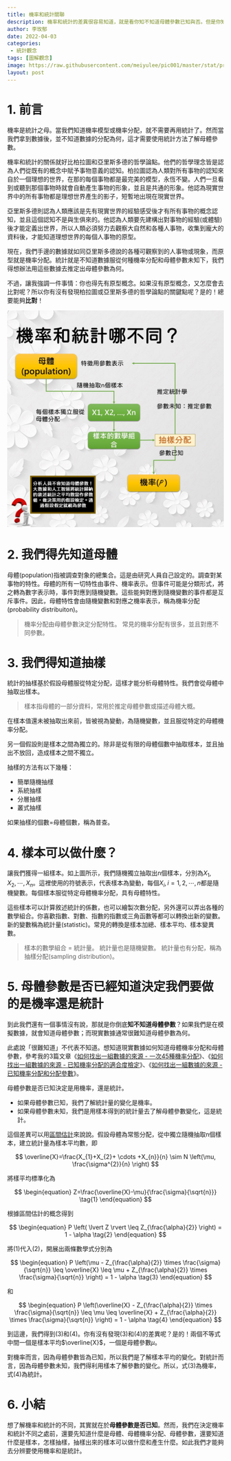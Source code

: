```yaml
---
title: 機率和統計關聯
description: 機率和統計的差異很容易知道，就是看你知不知道母體參數已知與否。但是你知道母體是什麼嗎？母體特性是用機率分配表示，那你知道機率分配嗎？機率分配由母體參數控制，那你知道不同機率分配的參數為何嗎？經過層層的了解你才能知道機率和統計的差異在哪，以及何時是用機率，何時是用統計。
author: 李玫郁
date: 2022-04-03
categories:
 - 統計觀念
tags: [圖解觀念]
image: https://raw.githubusercontent.com/meiyulee/pic001/master/stat/prob_stat.jpg
layout: post
---
```


# 1. 前言

機率是統計之母。當我們知道機率模型或機率分配，就不需要再用統計了。然而當我們拿到數據後，並不知道數據的分配為何，這才需要使用統計方法了解母體參數。

機率和統計的關係就好比柏拉圖和亞里斯多德的哲學論點。他們的哲學理念皆是認為人們從既有的概念中賦予事物意義的認知。柏拉圖認為人類對所有事物的認知來自於一個理想的世界，在那的每個事物都是最完美的模型，永恆不變。人們一旦看到或聽到那個事物時就會自動產生事物的形象，並且是共通的形象。他認為現實世界中的所有事物都是理想世界產生的影子，短暫地出現在現實世界。

亞里斯多德則認為人類應該是先有現實世界的經驗感受後才有所有事物的概念認知，並且這個認知不是與生俱來的。他認為人類要先建構出對事物的經驗(或體驗)後才能定義出世界，所以人類必須努力去觀察大自然和各種人事物，收集到龐大的資料後，才能知道理想世界的每個人事物的原型。

現在，我們手邊的數據就如同亞里斯多德說的各種可觀察到的人事物或現象，而原型就是機率分配。統計就是不知道數據服從何種機率分配和母體參數未知下，我們得想辦法用這些數據去推定出母體參數為何。

不過，讓我強調一件事情：你也得先有原型概念。如果沒有原型概念，又怎麼會去比對呢？所以你有沒有發現柏拉圖或亞里斯多德的哲學論點的關鍵點呢？是的！總要能夠**比對**！

![](https://raw.githubusercontent.com/meiyulee/pic001/master/stat/prob_stat.jpg)

# 2. 我們得先知道母體

母體(population)指被調查對象的總集合。這是由研究人員自己設定的。調查對某事物的特性。母體的所有一切特性由事件、機率表示。但事件可能是分類形式，將之轉為數字表示時，事件對應到隨機變數。這些能夠對應到隨機變數的事件都是互斥事件。因此，母體特性會由隨機變數和對應之機率表示，稱為機率分配(probability distribuiton)。

> 機率分配由母體參數決定分配特性。
> 常見的機率分配有很多，並且對應不同參數。

# 3. 我們得知道抽樣

統計的抽樣基於假設母體服從特定分配，這樣才能分析母體特性。我們會從母體中抽取出樣本。

> 樣本指母體的一部分資料，常用於推定母體參數或描述母體大概。

在樣本值還未被抽取出來前，皆被視為變動，為隨機變數，並且服從特定的母體機率分配。

另一個假設則是樣本之間為獨立的。除非是從有限的母體個數中抽取樣本，並且抽出不放回，造成樣本之間不獨立。

抽樣的方法有以下幾種：

- 簡單隨機抽樣
- 系統抽樣
- 分層抽樣
- 叢式抽樣

如果抽樣的個數=母體個數，稱為普查。

# 4. 樣本可以做什麼？

讓我們獲得一組樣本。如上圖所示，我們隨機獨立抽取出n個樣本，分別為$X_{1}, X_{2}, \cdots, X_{n}$。這裡使用的符號表示，代表樣本為變動，每個$X_{i}, i = 1, 2, \cdots, n$都是隨機變數。每個樣本服從特定母體機率分配，具有母體特性。

這些樣本可以計算敘述統計的係數，也可以繪製次數分配，另外還可以弄出各種的數學組合。你喜歡指數、對數、指數的指數或三角函數等都可以轉換出新的變數。新的變數稱為統計量(statistic)。常見的轉換是樣本加總、樣本平均、樣本變異數。

> 樣本的數學組合 = 統計量。
> 統計量也是隨機變數。
> 統計量也有分配，稱為抽樣分配(sampling distribution)。

# 5. 母體參數是否已經知道決定我們要做的是機率還是統計

到此我們還有一個事情沒有說，那就是你倒底**知不知道母體參數**？如果我們是在模擬數據，就會知道母體參數；而現實數據通常很難知道母體參數為何。

此處說「很難知道」不代表不知道。想知道現實數據如何知道母體機率分配和母體參數，參考我的3篇文章《[如何找出一組數據的來源 - 一次45種機率分配](https://meiyulee.github.io/leetalk/2022/03/29/goodnessoffit)》、《[如何找出一組數據的來源 - 已知機率分配的適合度檢定](https://meiyulee.github.io/leetalk/2022/03/30/goodness)》、《[如何找出一組數據的來源 - 已知機率分配和分配參數](https://meiyulee.github.io/leetalk/2022/04/02/knownallparatemeters)》。

母體參數是否已知決定是用機率，還是統計。
- 如果母體參數已知，我們了解統計量的變化是機率。
- 如果母體參數未知，我們是用樣本得到的統計量去了解母體參數變化，這是統計。

這個差異可以用[區間估計](https://meiyulee.github.io/leetalk/2022/04/03/CI-meaning)來說說。假設母體為常態分配，從中獨立隨機抽取n個樣本，建立統計量為樣本平均數，即

$$
\overline{X}=\frac{X_{1}+X_{2}+ \cdots +X_{n}}{n} \sim N \left(\mu, \frac{\sigma^{2}}{n} \right)
$$

將樣平均標準化為

$$ \begin{equation}
Z=\frac{\overline{X}-\mu}{\frac{\sigma}{\sqrt{n}}}
\tag{1}
\end{equation}
$$

根據區間估計的概念得到

$$ \begin{equation}
P \left( \lvert Z \rvert \leq Z_{\frac{\alpha}{2}} \right) = 1 - \alpha
\tag{2}
\end{equation}
$$

將(1)代入(2)，開展出兩條數學式分別為

$$ \begin{equation}
P \left(\mu - Z_{\frac{\alpha}{2}} \times \frac{\sigma}{\sqrt{n}} \leq \overline{X} \leq \mu + Z_{\frac{\alpha}{2}} \times \frac{\sigma}{\sqrt{n}} \right) = 1 - \alpha
\tag{3}
\end{equation}
$$

和

$$ \begin{equation}
P \left(\overline{X} - Z_{\frac{\alpha}{2}} \times \frac{\sigma}{\sqrt{n}} \leq \mu \leq \overline{X} + Z_{\frac{\alpha}{2}} \times \frac{\sigma}{\sqrt{n}} \right) = 1 - \alpha
\tag{4}
\end{equation}
$$

到這邊，我們得到(3)和(4)。你有沒有發現(3)和(4)的差異呢？是的！兩個不等式中間一個是樣本平均$\overline{X}$，一個是母體參數$\mu$。

對機率而言，因為母體參數皆為已知，所以我們是了解樣本平均的變化。對統計而言，因為母體參數未知，我們得利用樣本了解參數的變化。所以，式(3)為機率，式(4)為統計。

# 6. 小結

想了解機率和統計的不同，其實就在於**母體參數是否已知**。然而，我們在決定機率和統計不同之處前，還要先知道什麼是母體、母體機率分配、母體參數，還要知道什麼是樣本，怎樣抽樣，抽樣出來的樣本可以做什麼和產生什麼。如此我們才能夠去分辨要使用機率和是統計。


